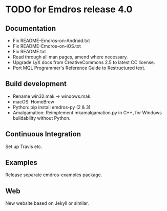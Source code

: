 # TODO for Emdros release 4.0

## Documentation

- Fix README-Emdros-on-Android.txt
- Fix README-Emdros-on-iOS.txt
- Fix README.txt
- Read through all man pages, amend where necessary.
- Upgrade LyX docs from CreativeCommons 2.5 to latest CC license.
- Port MQL Programmer's Reference Guide to Restructured text.


## Build development
- Rename win32.mak -> windows.mak.
- macOS: HomeBrew
- Python: pip install emdros-py (2 & 3)
- Amalgamation: Reimplement mkamalgamation.py in C++, for Windows
  buildability without Python.

## Continuous Integration

Set up Travis etc.

## Examples

Release separate emdros-examples package.

## Web

New website based on Jekyll or similar.

